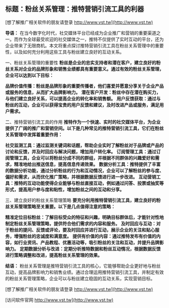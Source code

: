 ## **标题：粉丝关系管理：推特营销引流工具的利器**

[想了解推广相关软件的朋友请登录 http://www.vst.tw](http://www.vst.tw)

**导语：**
在当今数字化时代，社交媒体平台已经成为企业推广和营销的重要渠道之一。而作为全球最受欢迎的社交媒体之一，推特不仅提供了实时互动的平台，还为企业带来了无限商机。本文将重点探讨推特营销引流工具在粉丝关系管理中的重要性，以及如何充分利用这些工具与粉丝建立良好的互动关系。

一、粉丝关系管理的重要性
**粉丝是企业的忠实支持者和潜在客户，建立良好的粉丝关系对企业的品牌形象和销售业绩都具有重要意义。通过有效的粉丝关系管理，企业可以达到以下目标：**

**品牌价值传播：粉丝是品牌形象的重要传播者，他们喜爱并愿意分享关于企业产品或服务的信息，从而扩大品牌影响力。**
**潜在客户开发：粉丝中存在潜在购买力，与他们建立良好关系，可以提高企业的转化率和销售额。**
**用户反馈获取：通过与粉丝的互动，企业可以获得宝贵的用户反馈和建议，及时改进产品或服务，满足用户需求。**

二、推特营销引流工具的作用
**推特作为一个快速、实时的社交媒体平台，为企业提供了广阔的推广和营销空间。以下是几种常见的推特营销引流工具，它们在粉丝关系管理中发挥着重要作用：**

**社交监测工具：通过监测关键词和话题，帮助企业实时了解粉丝对于品牌或产品的讨论和反馈，并及时回应与解决问题，增加用户转化率。**
**订阅管理工具：通过订阅管理工具，企业可以将粉丝分成不同的群组，并根据不同群体的兴趣爱好和需求，精准地给出推送信息，提高信息传递效果。**
**数据分析工具：推特提供了丰富的数据分析功能，通过分析粉丝的行为和互动情况，企业可以了解粉丝的参与度、偏好和需求，从而优化推广策略，并根据数据反馈进行进一步改进。**
**互动营销工具：推特的互动功能使得企业能够与粉丝直接互动，例如通过问答、投票或抽奖等形式，提高用户参与度和粘性，增加粉丝之间的互动和分享。**

三、建立良好的粉丝关系管理策略
**要充分利用推特营销引流工具，建立良好的粉丝关系管理策略至关重要。以下是几点值得注意的策略：**

**精准定位目标粉丝：了解目标受众的特征和兴趣，明确目标群体后，才能针对性地制定粉丝关系管理策略，提供符合他们需求的内容和服务。**
**及时回应与互动：对于粉丝的提问、反馈或评论，要及时回应并进行互动，展示企业的关注和贴心服务，增强粉丝的忠诚度和满意度。**
**提供有价值的内容：通过推特发布有价值的内容，如行业资讯、产品教程、优惠活动等，吸引粉丝的关注和互动，并提升品牌影响力。**
**定期数据分析与改进：定期分析推特数据和粉丝互动情况，根据数据反馈进行策略调整和改进，提高粉丝关系管理的效果。**

**结语：**
粉丝关系管理是推特营销引流工具的核心，它能够帮助企业更好地与粉丝互动，提高品牌影响力和销售业绩。通过合理运用推特营销引流工具，并制定有效的粉丝关系管理策略，企业可以与粉丝建立稳固的互动关系，实现营销目标。

[想了解推广相关软件的朋友请登录 http://www.vst.tw](http://www.vst.tw)


[访问软件官网 http://www.vst.tw](http://www.vst.tw)
